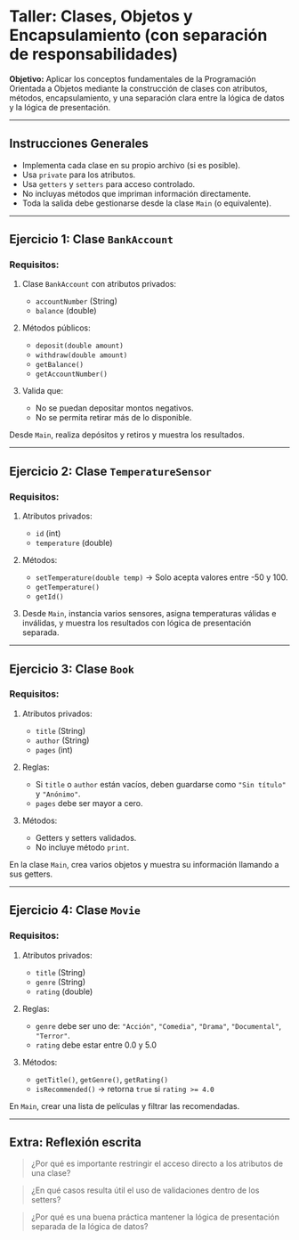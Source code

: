 # Taller: Clases, Objetos y Encapsulamiento (con separación de responsabilidades)

**Objetivo:** Aplicar los conceptos fundamentales de la Programación Orientada a Objetos mediante la construcción de clases con atributos, métodos, encapsulamiento, y una separación clara entre la lógica de datos y la lógica de presentación.

---

## Instrucciones Generales

* Implementa cada clase en su propio archivo (si es posible).
* Usa `private` para los atributos.
* Usa `getters` y `setters` para acceso controlado.
* No incluyas métodos que impriman información directamente.
* Toda la salida debe gestionarse desde la clase `Main` (o equivalente).

---

## Ejercicio 1: Clase `BankAccount`

### Requisitos:

1. Clase `BankAccount` con atributos privados:

   * `accountNumber` (String)
   * `balance` (double)

2. Métodos públicos:

   * `deposit(double amount)`
   * `withdraw(double amount)`
   * `getBalance()`
   * `getAccountNumber()`

3. Valida que:

   * No se puedan depositar montos negativos.
   * No se permita retirar más de lo disponible.

Desde `Main`, realiza depósitos y retiros y muestra los resultados.

---

## Ejercicio 2: Clase `TemperatureSensor`

### Requisitos:

1. Atributos privados:

   * `id` (int)
   * `temperature` (double)

2. Métodos:

   * `setTemperature(double temp)` → Solo acepta valores entre -50 y 100.
   * `getTemperature()`
   * `getId()`

3. Desde `Main`, instancia varios sensores, asigna temperaturas válidas e inválidas, y muestra los resultados con lógica de presentación separada.

---

## Ejercicio 3: Clase `Book`

### Requisitos:

1. Atributos privados:

   * `title` (String)
   * `author` (String)
   * `pages` (int)

2. Reglas:

   * Si `title` o `author` están vacíos, deben guardarse como `"Sin título"` y `"Anónimo"`.
   * `pages` debe ser mayor a cero.

3. Métodos:

   * Getters y setters validados.
   * No incluye método `print`.

En la clase `Main`, crea varios objetos y muestra su información llamando a sus getters.

---

## Ejercicio 4: Clase `Movie`

### Requisitos:

1. Atributos privados:

   * `title` (String)
   * `genre` (String)
   * `rating` (double)

2. Reglas:

   * `genre` debe ser uno de: `"Acción"`, `"Comedia"`, `"Drama"`, `"Documental"`, `"Terror"`.
   * `rating` debe estar entre 0.0 y 5.0

3. Métodos:

   * `getTitle()`, `getGenre()`, `getRating()`
   * `isRecommended()` → retorna `true` si `rating >= 4.0`

En `Main`, crear una lista de películas y filtrar las recomendadas.

---

## Extra: Reflexión escrita 

> ¿Por qué es importante restringir el acceso directo a los atributos de una clase?

> ¿En qué casos resulta útil el uso de validaciones dentro de los setters?

> ¿Por qué es una buena práctica mantener la lógica de presentación separada de la lógica de datos?
